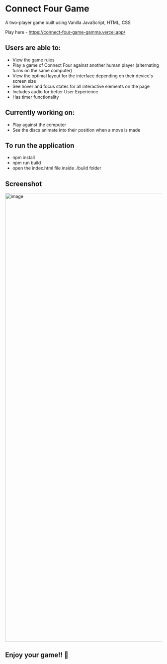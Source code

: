 # Connect Four Game

A two-player game built using Vanilla JavaScript, HTML, CSS

Play here - https://connect-four-game-gamma.vercel.app/

## Users are able to:
- View the game rules
- Play a game of Connect Four against another human player (alternating turns on the same computer)
- View the optimal layout for the interface depending on their device's screen size
- See hover and focus states for all interactive elements on the page
- Includes audio for better User Experience
- Has timer functionality

## Currently working on:
- Play against the computer
- See the discs animate into their position when a move is made

## To run the application
- npm install
- npm run build
- open the index.html file inside ./build folder

## Screenshot
<img width="1440" alt="image" src="https://github.com/rashmibhaskar/connect-four-game/assets/50526525/0eb1d06d-f6a3-4a25-92fc-3cc90c8c9b46">


## Enjoy your game!! 🤩 

